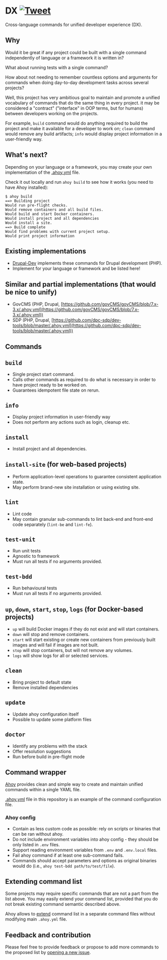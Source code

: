 # DX [![Tweet](https://img.shields.io/twitter/url/http/shields.io.svg?style=social)](https://twitter.com/intent/tweet?button_hashtag=DX&text=Cross-language+commands+for+unified+developer+experience+%28%23DX%29.&url=https://integratedexperts.github.io/dx&via=integratedexperts&hashtags=developerexperience,programming)

Cross-language commands for unified developer experience (DX).    

## Why
Would it be great if any project could be built with a single command 
independently of language or a framework it is written in?

What about running tests with a single command?

How about not needing to remember countless options and arguments for commands
when doing day-to-day development tasks across several projects?
 
Well, this project has very ambitious goal to maintain and promote a unified 
vocabulary of commands that do the same thing in every project. it may be 
considered a "contract" ("interface" in OOP terms, but for humans) between 
developers working on the projects.

For example, `build` command would do anything required to build the project 
and make it available for a developer to work on; `clean` command would remove
any build artifacts; `info` would display project information in a user-friendly 
way. 

## What's next?
Depending on your language or a framework, you may create your own 
implementation of the [.ahoy.yml](https://github.com/integratedexperts/dx/blob/master/.ahoy.yml) file.

Check it out locally and run `ahoy build` to see how it works (you need to have 
Ahoy installed):

```
$ ahoy build
==> Building project
Would run pre-flight checks.
Would remove containers and all build files.
Would build and start Docker containers.
Would install project and all dependencies
Would install a site.
==> Build complete
Would find problems with current project setup.
Would print project information
```

## Existing implementations
- [Drupal-Dev](https://drupal-dev.io) implements these commands for Drupal development (PHP).
- Implement for your language or framework and be listed here!  

## Similar and partial implementations (that would be nice to unify)
- GovCMS (PHP, Drupal, [https://github.com/govCMS/govCMS/blob/7.x-3.x/.ahoy.yml](https://github.com/govCMS/govCMS/blob/7.x-3.x/.ahoy.yml))
- SDP (PHP, Drupal, [https://github.com/dpc-sdp/dev-tools/blob/master/.ahoy.yml](https://github.com/dpc-sdp/dev-tools/blob/master/.ahoy.yml))

## Commands

## `build`
- Single project start command.
- Calls other commands as required to do what is necessary in order to have 
  project ready to be worked on.
- Guarantees idempotent file state on rerun.

## `info`
- Display project information in user-friendly way
- Does not perform any actions such as login, cleanup etc.

## `install`
- Install project and all dependencies.

## `install-site` (for web-based projects)
- Perform application-level operations to guarantee consistent application state.
- May perform brand-new site installation or using existing site.

## `lint`
- Lint code
- May contain granular sub-commands to lint back-end and front-end code 
  separately (`lint-be` and `lint-fe`).

## `test-unit`
- Run unit tests
- Agnostic to framework
- Must run all tests if no arguments provided. 

## `test-bdd`
- Run behavioural tests
- Must run all tests if no arguments provided.

## `up`, `down`, `start`, `stop`, `logs` (for Docker-based projects) 
- `up` will build Docker images if they do not exist and will start containers.
- `down` will stop and remove containers.
- `start` will start existing or create new containers from previously built 
   images and will fail if images are not built.
- `stop` will stop containers, but will not remove any volumes.
- `logs` will show logs for all or selected services.

## `clean`
- Bring project to default state
- Remove installed dependencies  

## `update`
- Update ahoy configuration itself
- Possible to update some platform files

## `doctor`
- Identify any problems with the stack
- Offer resolution suggestions
- Run before build in pre-flight mode

## Command wrapper
[Ahoy](https://ahoy-cli.readthedocs.io/en/latest/) provides clean and simple way 
to create and maintain unified commands within a single YAML file. 

[.ahoy.yml](https://github.com/integratedexperts/dx/blob/master/.ahoy.yml) file 
in this repository is an example of the command configuration file.  

### Ahoy config
- Contain as less custom code as possible: rely on scripts or binaries that can 
  be ran without ahoy.
- Do not include environment variables into ahoy config - they should be only 
  listed in `.env` files.
- Support reading environment variables from `.env` and `.env.local` files.
- Fail ahoy command if at least one sub-command fails.
- Commands should accept parameters and options as original binaries would do 
  (i.e., `ahoy test-bdd path/to/test/file`).  
  
## Extending command list
Some projects may require specific commands that are not a part from the list 
above. You may easily extend your command list, provided that you do not break
existing command semantic described above.     

Ahoy allows to [extend](https://github.com/ahoy-cli/ahoy/wiki#importing-commands-from-other-ahoy-files)
command list in a separate command files without modifying main `.ahoy.yml` file.

## Feedback and contribution
Please feel free to provide feedback or propose to add more commands to 
the proposed list by [opening a new issue](https://github.com/integratedexperts/dx/issues/new).

